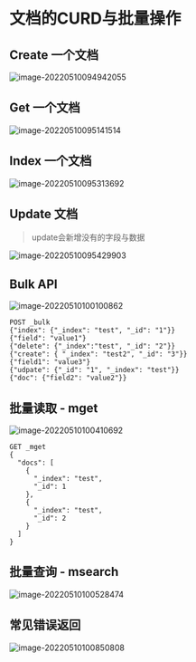 # 文档的CURD与批量操作

## Create 一个文档

![image-20220510094942055](/Users/litian/Documents/lian2077/documents/documents/Elastic-Search/Elastic核心技术与实战/images/image-20220510094942055.png)

## Get 一个文档

![image-20220510095141514](/Users/litian/Documents/lian2077/documents/documents/Elastic-Search/Elastic核心技术与实战/images/image-20220510095141514.png)

## Index 一个文档

![image-20220510095313692](/Users/litian/Documents/lian2077/documents/documents/Elastic-Search/Elastic核心技术与实战/images/image-20220510095313692.png)

## Update 文档

> update会新增没有的字段与数据

![image-20220510095429903](/Users/litian/Documents/lian2077/documents/documents/Elastic-Search/Elastic核心技术与实战/images/image-20220510095429903.png)

##  Bulk API

![image-20220510100100862](/Users/litian/Documents/lian2077/documents/documents/Elastic-Search/Elastic核心技术与实战/images/image-20220510100100862.png)

```
POST _bulk
{"index": {"_index": "test", "_id": "1"}}
{"field": "value1"}
{"delete": {"_index":"test", "_id": "2"}}
{"create": { "_index": "test2", "_id": "3"}}
{"field1": "value3"}
{"udpate": {"_id": "1", "_index": "test"}}
{"doc": {"field2": "value2"}}
```

## 批量读取 - mget

![image-20220510100410692](/Users/litian/Documents/lian2077/documents/documents/Elastic-Search/Elastic核心技术与实战/images/image-20220510100410692.png)

```
GET _mget
{
  "docs": [
    {
      "_index": "test",
      "_id": 1
    },
    {
      "_index": "test",
      "_id": 2
    }
  ]
}
```

## 批量查询 - msearch

![image-20220510100528474](/Users/litian/Documents/lian2077/documents/documents/Elastic-Search/Elastic核心技术与实战/images/image-20220510100528474.png)

## 常见错误返回

![image-20220510100850808](/Users/litian/Documents/lian2077/documents/documents/Elastic-Search/Elastic核心技术与实战/images/image-20220510100850808.png)